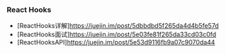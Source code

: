 


### React Hooks
- [ReactHooks详解]https://juejin.im/post/5dbbdbd5f265da4d4b5fe57d
- [ReactHooks面试]https://juejin.im/post/5e03fe81f265da33cd03c0fd
- [ReactHooksAPI]https://juejin.im/post/5e53d9116fb9a07c9070da44